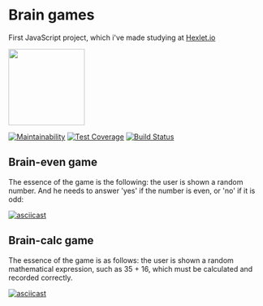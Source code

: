 # Brain games

First JavaScript project, which i've made studying at [Hexlet.io][hexlet]

<img src="https://sun9-10.userapi.com/c9455/v9455736/1354/EqqWUGAnJbU.jpg" width=150>

[![Maintainability](https://api.codeclimate.com/v1/badges/f8ddee9c621eff3f1294/maintainability)](https://codeclimate.com/github/isakovairat/frontend-project-lvl1/maintainability)
[![Test Coverage](https://api.codeclimate.com/v1/badges/f8ddee9c621eff3f1294/test_coverage)](https://codeclimate.com/github/isakovairat/frontend-project-lvl1/test_coverage)
[![Build Status](https://travis-ci.org/isakovairat/frontend-project-lvl1.svg?branch=master)](https://travis-ci.org/isakovairat/frontend-project-lvl1)

## Brain-even game

The essence of the game is the following: the user is shown a random number. And he needs to answer 'yes' if the number is even, or 'no' if it is odd:

[![asciicast](https://asciinema.org/a/OF50FDmr1ejhKhNzXGBqObgnP.svg)](https://asciinema.org/a/OF50FDmr1ejhKhNzXGBqObgnP)

## Brain-calc game

The essence of the game is as follows: the user is shown a random mathematical expression, such as 35 + 16, which must be calculated and recorded correctly.

[![asciicast](https://asciinema.org/a/LiQllDMaEch0VrvIFv81QPqeR.svg)](https://asciinema.org/a/LiQllDMaEch0VrvIFv81QPqeR)

[hexlet]: hexlet.io
